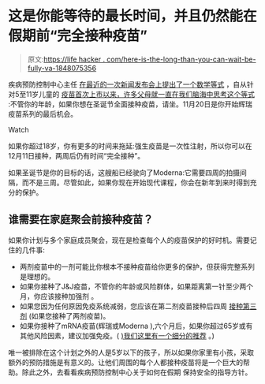 # 这是你能等待的最长时间，并且仍然能在假期前“完全接种疫苗”

> 原文:[https://life hacker . com/here-is-the-long-than-you-can-wait-be-fully-va-1848075356](https://lifehacker.com/here-is-the-longest-you-can-wait-and-still-be-fully-va-1848075356)

疾病预防控制中心主任 [在最近的一次新闻发布会上提出了一个数学等式](https://twitter.com/LizSzabo/status/1461005266607034370) ，自从针对5至11岁儿童的 [疫苗首次上市以来，许多父母就一直在我们脑海中思考这个等式](https://lifehacker.com/covid-vaccines-are-finally-being-recommended-for-kids-a-1847985067) :不管你的年龄，如果你想在圣诞节全面接种疫苗，请坐。11月20日是你开始辉瑞疫苗系列的最后机会。

Watch

如果你超过18岁，你有更多的时间来拖延:强生疫苗是一次性注射，所以你可以在12月11日接种，两周后仍有时间“完全接种”。

如果圣诞节是你的目标的话，这艘船已经驶向了Moderna:它需要四周的拍摄间隔，而不是三周。尽管如此，如果你现在开始现代课程，你会在新年到来时得到充分的保护。

## 谁需要在家庭聚会前接种疫苗？

如果你计划与多个家庭成员聚会，现在是检查每个人的疫苗保护的好时机。需要记住的几件事:

*   两剂疫苗中的一剂可能比你根本不接种疫苗给你更多的保护，但获得完整系列是理想的。
*   如果你接种了J&J疫苗，不管你的年龄或风险群体，如果距离第一针至少两个月，你应该接种加强剂 。
*   如果您因为任何原因免疫系统减弱，您应该在第二剂疫苗接种后四周 [接种第三剂](https://lifehacker.com/how-many-covid-vaccine-shots-do-you-need-if-youre-immun-1847947776) (如果您接种了两剂疫苗)。
*   如果你接种了mRNA疫苗(辉瑞或Moderna ),六个月后，如果你超过65岁或有其他风险因素，建议加强免疫。( [)我们这里有一个细分的推荐](https://lifehacker.com/who-should-get-a-booster-and-which-one-should-they-get-1847917034) 。)

唯一被排除在这个计划之外的人是5岁以下的孩子，所以如果你家里有小孩，采取额外的预防措施是有意义的。让他们周围的每个人都接种疫苗将是一个巨大的帮助。除此之外，去看看疾病预防控制中心关于如何在假期 保持安全的指导方针。